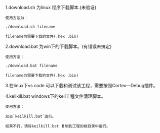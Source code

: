 1.download.sh 为linux 程序下载脚本.(未验证)

    使用方法为：

    ./download.sh filename
 
    filename为需要下载的文件(.hex .bin)
    
2.download.bat 为win下的下载脚本。(有错误未搞定)

    使用方法：

    ./download.bat filename 
    
    filename为需要下载的文件(.hex .bin)

3.在linux下vs code 可以下载和调试该工程，需要按照Cortex—Debug插件。

4.keilkill.bat windows下的keil工程文件清理脚本。
    
    使用方法：
    
    双击`keilkill.bat`运行。
    
    如果不行，请将keilkill.bat 复制到工程的根目录中运行。
